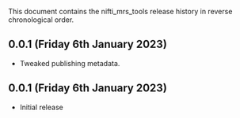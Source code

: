 This document contains the nifti_mrs_tools release history in reverse chronological order.

0.0.1 (Friday 6th January 2023)
-------------------------------
- Tweaked publishing metadata.

0.0.1 (Friday 6th January 2023)
-------------------------------
- Initial release